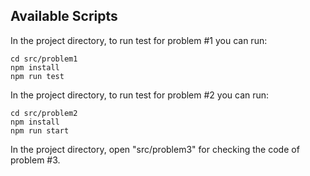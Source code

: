 ## Available Scripts

In the project directory, to run test for problem #1 you can run:

    cd src/problem1
    npm install
    npm run test

In the project directory, to run test for problem #2 you can run:

    cd src/problem2
    npm install
    npm run start

In the project directory, open "src/problem3" for checking the code of problem #3.
